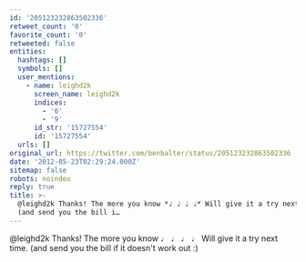 ```yaml
---
id: '205123232863502336'
retweet_count: '0'
favorite_count: '0'
retweeted: false
entities:
  hashtags: []
  symbols: []
  user_mentions:
    - name: leighd2k
      screen_name: leighd2k
      indices:
        - '0'
        - '9'
      id_str: '15727554'
      id: '15727554'
  urls: []
original_url: https://twitter.com/benbalter/status/205123232863502336
date: '2012-05-23T02:29:24.000Z'
sitemap: false
robots: noindex
reply: true
title: >-
  @leighd2k Thanks! The more you know *♩ ♩ ♩ ♩* Will give it a try next time.
  (and send you the bill i…
---
```


@leighd2k Thanks! The more you know *♩ ♩ ♩ ♩* Will give it a try next time. (and send you the bill if it doesn't work out :)